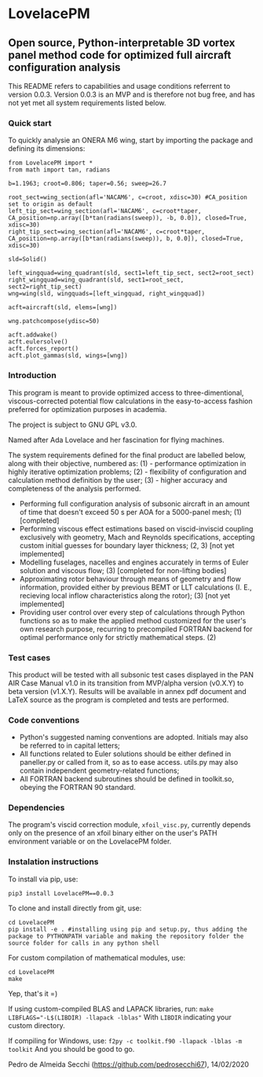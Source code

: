 # LovelacePM
## Open source, Python-interpretable 3D vortex panel method code for optimized full aircraft configuration analysis

This README refers to capabilities and usage conditions referrent to version 0.0.3. Version 0.0.3 is an MVP and is therefore not bug free, and has not yet met all system requirements listed below.

### Quick start

To quickly analysie an ONERA M6 wing, start by importing the package and defining its dimensions:

```
from LovelacePM import *
from math import tan, radians

b=1.1963; croot=0.806; taper=0.56; sweep=26.7

root_sect=wing_section(afl='NACAM6', c=croot, xdisc=30) #CA_position set to origin as default
left_tip_sect=wing_section(afl='NACAM6', c=croot*taper, CA_position=np.array([b*tan(radians(sweep)), -b, 0.0]), closed=True, xdisc=30)
right_tip_sect=wing_section(afl='NACAM6', c=croot*taper, CA_position=np.array([b*tan(radians(sweep)), b, 0.0]), closed=True, xdisc=30)

sld=Solid()

left_wingquad=wing_quadrant(sld, sect1=left_tip_sect, sect2=root_sect)
right_wingquad=wing_quadrant(sld, sect1=root_sect, sect2=right_tip_sect)
wng=wing(sld, wingquads=[left_wingquad, right_wingquad])

acft=aircraft(sld, elems=[wng])

wng.patchcompose(ydisc=50)

acft.addwake()
acft.eulersolve()
acft.forces_report()
acft.plot_gammas(sld, wings=[wng])
```

### Introduction

This program is meant to provide optimized access to three-dimentional, viscous-corrected potential flow calculations in the easy-to-access fashion preferred for optimization purposes in academia.

The project is subject to GNU GPL v3.0.

Named after Ada Lovelace and her fascination for flying machines.

The system requirements defined for the final product are labelled below, along with their objective, numbered as:
(1) - performance optimization in highly iterative optimization problems;
(2) - flexibility of configuration and calculation method definition by the user;
(3) - higher accuracy and completeness of the analysis performed.

* Performing full configuration analysis of subsonic aircraft in an amount of time that doesn't exceed 50 s per AOA for a 5000-panel mesh; (1) [completed]
* Performing viscous effect estimations based on viscid-inviscid coupling exclusively with geometry, Mach and Reynolds specifications, accepting custom initial guesses for boundary layer thickness; (2, 3) [not yet implemented]
* Modelling fuselages, nacelles and engines accurately in terms of Euler solution and viscous flow; (3) [completed for non-lifting bodies]
* Approximating rotor behaviour through means of geometry and flow information, provided either by previous BEMT or LLT calculations (I. E., recieving local inflow characteristics along the rotor); (3) [not yet implemented]
* Providing user control over every step of calculations through Python functions so as to make the applied method customized for the user's own research purpose, recurring to precompiled FORTRAN backend for optimal performance only for strictly mathematical steps. (2)

### Test cases

This product will be tested with all subsonic test cases displayed in the PAN AIR Case Manual v1.0 in its transition from MVP/alpha version (v0.X.Y) to beta version (v1.X.Y). Results will be available in annex pdf document and LaTeX source as the program is completed and tests are performed.

### Code conventions

* Python's suggested naming conventions are adopted. Initials may also be referred to in capital letters;
* All functions related to Euler solutions should be either defined in paneller.py or called from it, so as to ease access. utils.py may also contain independent geometry-related functions;
* All FORTRAN backend subroutines should be defined in toolkit.so, obeying the FORTRAN 90 standard.

### Dependencies

The program's viscid correction module, ```xfoil_visc.py```, currently depends only on the presence of an xfoil binary either on the user's PATH environment variable or on the LovelacePM folder.

### Instalation instructions

To install via pip, use:

```pip3 install LovelacePM==0.0.3```

To clone and install directly from git, use:

```git clone https://github.com/pedrosecchi67/LovelacePM.git
cd LovelacePM
pip install -e . #installing using pip and setup.py, thus adding the package to PYTHONPATH variable and making the repository folder the source folder for calls in any python shell
```

For custom compilation of mathematical modules, use:

```
cd LovelacePM
make
```
Yep, that's it =)

If using custom-compiled BLAS and LAPACK libraries, run:
```make LIBFLAGS="-L$(LIBDIR) -llapack -lblas"```
With ```LIBDIR``` indicating your custom directory.

If compiling for Windows, use:
```f2py -c toolkit.f90 -llapack -lblas -m toolkit```
And you should be good to go.

Pedro de Almeida Secchi (https://github.com/pedrosecchi67), 14/02/2020
